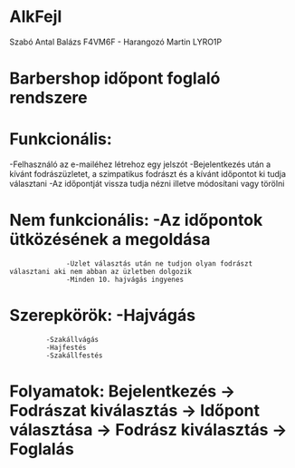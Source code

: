 # AlkFejl
Szabó Antal Balázs F4VM6F - Harangozó Martin LYRO1P
# Barbershop időpont foglaló rendszere
# Funkcionális: 
  -Felhasználó az e-mailéhez létrehoz egy jelszót
  -Bejelentkezés után a kívánt fodrászüzletet, a szimpatikus fodrászt és a kívánt időpontot ki tudja választani
  -Az időpontját vissza tudja nézni illetve módosítani vagy törölni
# Nem funkcionális: -Az időpontok ütközésének a megoldása
                  -Üzlet választás után ne tudjon olyan fodrászt választani aki nem abban az üzletben dolgozik
                  -Minden 10. hajvágás ingyenes
                  
# Szerepkörök: -Hajvágás
             -Szakállvágás
             -Hajfestés
             -Szakállfestés
             
# Folyamatok: Bejelentkezés -> Fodrászat kiválasztás -> Időpont választása -> Fodrász kiválasztás -> Foglalás
